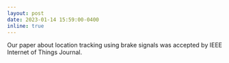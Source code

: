 ```yaml
---
layout: post
date: 2023-01-14 15:59:00-0400
inline: true
---
```


Our paper about location tracking using brake signals was accepted by IEEE Internet of Things Journal. 
